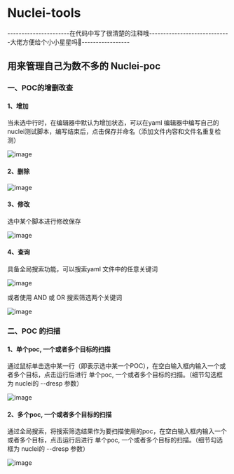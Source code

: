 # Nuclei-tools

----------------------在代码中写了很清楚的注释哦-----------------------------大佬方便给个小小星星吗🌟-----------------

## 用来管理自己为数不多的 Nuclei-poc

### 一、POC的增删改查

#### 1、增加

当未选中行时，在编辑器中默认为增加状态，可以在yaml 编辑器中编写自己的nuclei测试脚本，编写结束后，点击保存并命名（添加文件内容和文件名重复检测）

![image](https://github.com/hughink/Nuclei-tools/assets/105833193/a60928f5-7dfd-493b-98f7-58c15d81af70)


#### 2、删除

![image](https://github.com/hughink/Nuclei-tools/assets/105833193/6cb66e56-4aa3-46c0-922f-b1a37ba8b3db)


#### 3、修改

选中某个脚本进行修改保存

![image](https://github.com/hughink/Nuclei-tools/assets/105833193/5a35f3a8-0a6a-47d1-bf47-161c16d481f6)


#### 4、查询

具备全局搜索功能，可以搜索yaml 文件中的任意关键词

![image](https://github.com/hughink/Nuclei-tools/assets/105833193/09162ac8-c34f-4a84-80c6-0674d092f6e2)

或者使用 AND 或 OR 搜索筛选两个关键词

![image](https://github.com/hughink/Nuclei-tools/assets/105833193/48ff1fcb-ee40-4bcc-99d5-5fd0774424b5)


### 二、POC 的扫描

#### 1、单个poc, 一个或者多个目标的扫描

通过鼠标单击选中某一行（即表示选中某一个POC），在空白输入框内输入一个或者多个目标，点击运行后进行 单个poc, 一个或者多个目标的扫描。（细节勾选框为 nuclei的 --dresp 参数）

![image](https://github.com/hughink/Nuclei-tools/assets/105833193/8b0a28e4-9af5-4cb8-9181-4bed07015d80)


#### 2、多个poc, 一个或者多个目标的扫描

通过全局搜索，将搜索筛选结果作为要扫描使用的poc，在空白输入框内输入一个或者多个目标，点击运行后进行 单个poc, 一个或者多个目标的扫描。（细节勾选框为 nuclei的 --dresp 参数）

![image](https://github.com/hughink/Nuclei-tools/assets/105833193/0faec794-0505-437b-a69d-52890ec9b9f4)



